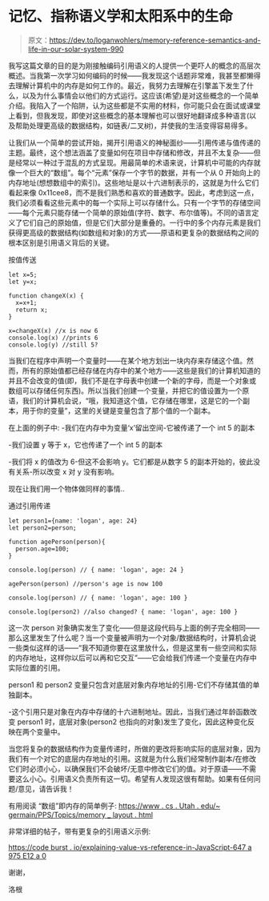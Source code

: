 # 记忆、指称语义学和太阳系中的生命

> 原文：<https://dev.to/loganwohlers/memory-reference-semantics-and-life-in-our-solar-system-990>

我写这篇文章的目的是为刚接触编码引用语义的人提供一个更吓人的概念的高层次概述。当我第一次学习如何编码的时候——我发现这个话题非常难，我甚至都懒得去理解计算机中的内存是如何工作的。最近，我努力去理解在引擎盖下发生了什么，以及为什么事情会以他们的方式运行。这应该(希望)是对这些概念的一个简单介绍。我陷入了一个陷阱，认为这些都是不实用的材料，你可能只会在面试或课堂上看到，但我发现，即使对这些概念的基本理解也可以很好地翻译成多种语言(以及帮助处理更高级的数据结构，如链表/二叉树)，并使我的生活变得容易得多。

让我们从一个简单的尝试开始，揭开引用语义的神秘面纱——引用传递与值传递的主题。最终，这个想法涵盖了变量如何在项目中存储和修改，并且不太复杂——但是经常以一种过于混乱的方式呈现。用最简单的术语来说，计算机中可能的内存就像一个巨大的“数组”。每个“元素”保存一个字节的数据，并有一个从 0 开始向上的内存地址(想想数组中的索引)。这些地址是以十六进制表示的，这就是为什么它们看起来像 0x11cee8，而不是我们熟悉和喜欢的普通数字。因此，考虑到这一点，我们必须看看这些元素中的每一个实际上可以存储什么。只有一个字节的存储空间——每个元素只能存储一个简单的原始值(字符、数字、布尔值等)。不同的语言定义了它们自己的原始值，但是它们大部分是重叠的。一行中的多个内存元素是我们获得更高级的数据结构(如数组和对象)的方式——原语和更复杂的数据结构之间的根本区别是引用语义背后的关键。

按值传送

```
let x=5;
let y=x;

function changeX(x) {
  x=x+1;
  return x;
}

x=changeX(x) //x is now 6
console.log(x) //prints 6
console.log(y) //still 5? 
```

当我们在程序中声明一个变量时——在某个地方划出一块内存来存储这个值。然而，所有的原始值都已经存储在内存中的某个地方——这些是我们的计算机知道的并且不会改变的值(即，我们不是在字母表中创建一个新的字母，而是一个对象或数组可以存储任何东西)。所以当我们创建一个变量，并把它的值设置为一个原语，我们的计算机会说，“哦，我知道这个值，它存储在哪里，这是它的一个副本，用于你的变量”，这里的关键是变量包含了那个值的一个副本。

在上面的例子中:
-我们在内存中为变量‘x’留出空间-它被传递了一个 int 5 的副本

-我们设置 y 等于 x，它也传递了一个 int 5 的副本

-我们将 x 的值改为 6-但这不会影响 y。它们都是从数字 5 的副本开始的，彼此没有关系-所以改变 x 对 y 没有影响。

现在让我们用一个物体做同样的事情..

通过引用传递

```
let person1={name: 'logan', age: 24}
let person2=person;

function agePerson(person){
  person.age=100;
}

console.log(person) // { name: 'logan', age: 24 }

agePerson(person) //person's age is now 100

console.log(person) // { name: 'logan', age: 100 }

console.log(person2) //also changed? { name: 'logan', age: 100 } 
```

这一次 person 对象确实发生了变化——但是这段代码与上面的例子完全相同——那么这里发生了什么呢？当一个变量被声明为一个对象/数据结构时，计算机会说一些类似这样的话——“我不知道你要在这里放什么，但是这里有一些空间和实际的内存地址，这样你以后可以再和它交互”——它会给我们传递一个变量在内存中实际位置的引用。

person1 和 person2 变量只包含对底层对象内存地址的引用-它们不存储其值的单独副本。

-这个引用只是对象在内存中存储的十六进制地址。因此，当我们通过年龄函数改变 person1 时，底层对象(person2 也指向的对象)发生了变化，因此这种变化反映在两个变量中。

当您将复杂的数据结构作为变量传递时，所做的更改将影响实际的底层对象，因为我们有一个对它的底层内存地址的引用。这就是为什么我们经常制作副本/在修改它们时必须小心，以确保我们不会破坏/无意中修改它们的值。对于原语——不需要这么小心。引用语义负责所有这一切。希望有人发现这很有帮助。如果有任何问题/意见，请告诉我！

有用阅读
“数组”即内存的简单例子:
[https://www . cs . Utah . edu/~ germain/PPS/Topics/memory _ layout . html](https://www.cs.utah.edu/%7Egermain/PPS/Topics/memory_layout.html)

非常详细的帖子，带有更复杂的引用语义示例:

[https://code burst . io/explaining-value-vs-reference-in-JavaScript-647 a 975 E12 a 0](https://codeburst.io/explaining-value-vs-reference-in-javascript-647a975e12a0)

谢谢，

洛根